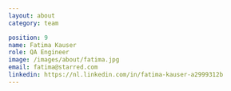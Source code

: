 ```yaml
---
layout: about
category: team

position: 9
name: Fatima Kauser
role: QA Engineer
image: /images/about/fatima.jpg
email: fatima@starred.com
linkedin: https://nl.linkedin.com/in/fatima-kauser-a2999312b
---
```

